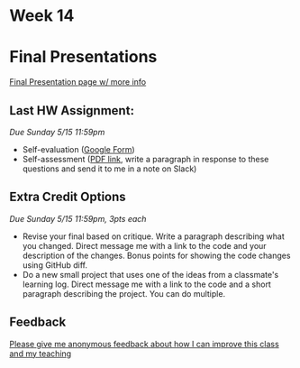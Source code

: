 # Week 14

# Final Presentations 
[Final Presentation page w/ more info](https://therewasaguy.gitbooks.io/nyu-dm-webdev-spring2016-b/content/assignments/final.html)

## Last HW Assignment:
*Due Sunday 5/15 11:59pm*
* Self-evaluation ([Google Form](https://docs.google.com/forms/d/14uTS12wreqRtq-Ho5qzJN9AxLeg6fIYiG42jcg-nvo0/viewform?c=0&w=1))
* Self-assessment ([PDF link](https://www.dropbox.com/s/u1prf09ryuw656l/web_final_self_reflection.pdf?dl=0), write a paragraph in response to these questions and send it to me in a note on Slack)

## Extra Credit Options
*Due Sunday 5/15 11:59pm, 3pts each*
- Revise your final based on critique. Write a paragraph describing what you changed. Direct message me with a link to the code and your description of the changes. Bonus points for showing the code changes using GitHub diff.
- Do a new small project that uses one of the ideas from a classmate's learning log. Direct message me with a link to the code and a short paragraph describing the project. You can do multiple.


## Feedback
[Please give me anonymous feedback about how I can improve this class and my teaching](https://docs.google.com/forms/d/1uebprQWCUoYe3nnxY9D7zR6NEgXbg5vvMO0cmm1Hrmw/)
